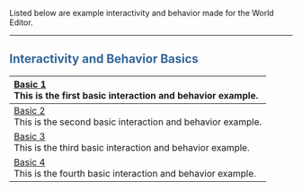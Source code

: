 Listed below are example interactivity and behavior made for the World Editor.


---

## <font color='#336699'>Interactivity and Behavior Basics</font> ##
| [Basic 1](http://wiki.kuda.googlecode.com/hg/basics/basic_01/basic_01.html)<br />This is the first basic interaction and behavior example. |
|:-------------------------------------------------------------------------------------------------------------------------------------------|
| [Basic 2](http://wiki.kuda.googlecode.com/hg/basics/basic_02/basic_02.html)<br />This is the second basic interaction and behavior example. |
| [Basic 3](http://wiki.kuda.googlecode.com/hg/basics/basic_03/basic_03.html)<br />This is the third basic interaction and behavior example. |
| [Basic 4](http://wiki.kuda.googlecode.com/hg/basics/basic_04/basic_04.html)<br />This is the fourth basic interaction and behavior example. |